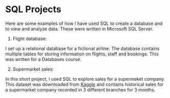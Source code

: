 # SQL Projects

Here are some examples of how I have used SQL to create a database and to view and analyze data. These were written in Microsoft SQL Server. 

1. Flight database:

I set up a relational database for a fictional airline. The database contains multiple tables for storing information on flights, staff and bookings. This was written for a Databases course.

2. Supermarket sales:

In this short project, I used SQL to explore sales for a supermaket company. This dataset was downloaded from [Kaggle](https://www.kaggle.com/datasets/aungpyaeap/supermarket-sales?resource=download) and contains historical sales for a supermarket company recorded in 3 different branches for 3 months.
